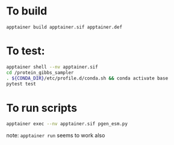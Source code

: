 # To build
`apptainer build apptainer.sif apptainer.def`


# To test:
```bash
apptainer shell --nv apptainer.sif
cd /protein_gibbs_sampler
. ${CONDA_DIR}/etc/profile.d/conda.sh && conda activate base
pytest test
```

# To run scripts
```bash
apptainer exec --nv apptainer.sif pgen_esm.py
```
note: `apptainer run` seems to work also
